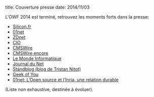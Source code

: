 title: Couverture presse
date: 2014/11/03

L'OWF 2014 est terminé, retrouvez les moments forts dans la presse:


- [Silicon.fr](http://www.silicon.fr/open-world-forum-lopen-source-pese-4-milliards-deuros-en-france-100706.html)
- [01net](http://pro.01net.com/editorial/629926/open-world-forum-reprenez-le-controle-de-vos-donnees/)
- [ZDnet](http://www.zdnet.fr/actualites/open-world-forum-open-source-it-s-the-economy-stupid-39808747.htm)
- [CIO](http://www.cio-online.com/actualites/lire-open-world-forum-2014-le-libre-permet-de-garder-le-controle-de-son-infrastructure-it-7180.html)
- [CMSWire](http://www.cmswire.com/cms/information-management/in-the-city-of-love-microsoft-courts-open-source-owf14-027017.php)
- [CMSWire encore](http://www.cmswire.com/cms/information-management/free-the-web-from-google-cage-the-it-gorillas-owf14-027019.php)
- [Le Monde Informatique](http://www.lemondeinformatique.fr/actualites/lire-open-world-forum%C2%A0-les-entreprises-doivent-reprendre-le-controle-de-leur-si-59131.html)
- [Journal du Net](http://www.journaldunet.com/solutions/dsi/open-cio-summit-2014.shtml?een=c24ab2aaa35b82de4d369e2707b7c31a&utm_source=greenarrow&utm_medium=mail&utm_campaign=ml49_specialopensour)
- [Standblog (blog de Tristan Nitot)](http://standblog.org/blog/post/2014/11/02/Open-World-Forum-2014)
- [Geek of You](http://www.geekofyou.fr/actualite/salon-open-world-forum-de-paris-2014/)
- [01net: L’Open source et l’Inria, une relation durable](http://pro.01net.com/editorial/630702/l-open-source-et-l-inria-une-relation-durable/)

(Liste non exhaustive, destinée à évoluer).